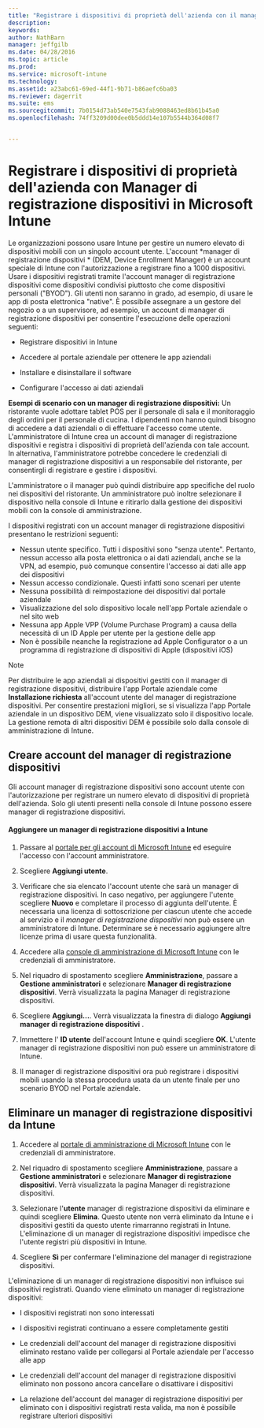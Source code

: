 ```yaml
---
title: "Registrare i dispositivi di proprietà dell'azienda con il manager di registrazione dispositivi | Microsoft Intune"
description: 
keywords: 
author: NathBarn
manager: jeffgilb
ms.date: 04/28/2016
ms.topic: article
ms.prod: 
ms.service: microsoft-intune
ms.technology: 
ms.assetid: a23abc61-69ed-44f1-9b71-b86aefc6ba03
ms.reviewer: dagerrit
ms.suite: ems
ms.sourcegitcommit: 7b0154d73ab540e7543fab9088463ed8b61b45a0
ms.openlocfilehash: 74ff3209d00dee0b5ddd14e107b5544b364d08f7


---
```



# Registrare i dispositivi di proprietà dell'azienda con Manager di registrazione dispositivi in Microsoft Intune
Le organizzazioni possono usare Intune per gestire un numero elevato di dispositivi mobili con un singolo account utente. L'account *manager di registrazione dispositivi * (DEM, Device Enrollment Manager) è un account speciale di Intune con l'autorizzazione a registrare fino a 1000 dispositivi. Usare i dispositivi registrati tramite l'account manager di registrazione dispositivi come dispositivi condivisi piuttosto che come dispositivi personali ("BYOD"). Gli utenti non saranno in grado, ad esempio, di usare le app di posta elettronica "native". È possibile assegnare a un gestore del negozio o a un supervisore, ad esempio, un account di manager di registrazione dispositivi per consentire l'esecuzione delle operazioni seguenti:

-   Registrare dispositivi in Intune

-   Accedere al portale aziendale per ottenere le app aziendali

-   Installare e disinstallare il software

-   Configurare l'accesso ai dati aziendali


**Esempi di scenario con un manager di registrazione dispositivi:** Un ristorante vuole adottare tablet POS per il personale di sala e il monitoraggio degli ordini per il personale di cucina. I dipendenti non hanno quindi bisogno di accedere a dati aziendali o di effettuare l'accesso come utente. L'amministratore di Intune crea un account di manager di registrazione dispositivi e registra i dispositivi di proprietà dell'azienda con tale account. In alternativa, l'amministratore potrebbe concedere le credenziali di manager di registrazione dispositivi a un responsabile del ristorante, per consentirgli di registrare e gestire i dispositivi.

L'amministratore o il manager può quindi distribuire app specifiche del ruolo nei dispositivi del ristorante. Un amministratore può inoltre selezionare il dispositivo nella console di Intune e ritirarlo dalla gestione dei dispositivi mobili con la console di amministrazione.

I dispositivi registrati con un account manager di registrazione dispositivi presentano le restrizioni seguenti:
  - Nessun utente specifico. Tutti i dispositivi sono "senza utente". Pertanto, nessun accesso alla posta elettronica o ai dati aziendali, anche se la VPN, ad esempio, può comunque consentire l'accesso ai dati alle app dei dispositivi
  - Nessun accesso condizionale. Questi infatti sono scenari per utente
  - Nessuna possibilità di reimpostazione dei dispositivi dal portale aziendale
  - Visualizzazione del solo dispositivo locale nell'app Portale aziendale o nel sito web
  - Nessuna app Apple VPP (Volume Purchase Program) a causa della necessità di un ID Apple per utente per la gestione delle app
  - Non è possibile neanche la registrazione ad Apple Configurator o a un programma di registrazione di dispositivi di Apple (dispositivi iOS)

> [!NOTE]
> Per distribuire le app aziendali ai dispositivi gestiti con il manager di registrazione dispositivi, distribuire l'app Portale aziendale come **Installazione richiesta** all'account utente del manager di registrazione dispositivi.
> Per consentire prestazioni migliori, se si visualizza l'app Portale aziendale in un dispositivo DEM, viene visualizzato solo il dispositivo locale. La gestione remota di altri dispositivi DEM è possibile solo dalla console di amministrazione di Intune.

## Creare account del manager di registrazione dispositivi
Gli account manager di registrazione dispositivi sono account utente con l'autorizzazione per registrare un numero elevato di dispositivi di proprietà dell'azienda. Solo gli utenti presenti nella console di Intune possono essere manager di registrazione dispositivi.

#### Aggiungere un manager di registrazione dispositivi a Intune

1.  Passare al [portale per gli account di Microsoft Intune](http://go.microsoft.com/fwlink/?LinkId=698854) ed eseguire l'accesso con l'account amministratore.

2.  Scegliere **Aggiungi utente**.

3.  Verificare che sia elencato l'account utente che sarà un manager di registrazione dispositivi. In caso negativo, per aggiungere l'utente scegliere **Nuovo** e completare il processo di aggiunta dell'utente. È necessaria una licenza di sottoscrizione per ciascun utente che accede al servizio e il *manager di registrazione dispositivi* non può essere un amministratore di Intune. Determinare se è necessario aggiungere altre licenze prima di usare questa funzionalità.

4.  Accedere alla [console di amministrazione di Microsoft Intune](http://manage.microsoft.com) con le credenziali di amministratore.

5.  Nel riquadro di spostamento scegliere **Amministrazione**, passare a **Gestione amministratori** e selezionare **Manager di registrazione dispositivi**. Verrà visualizzata la pagina Manager di registrazione dispositivi.

6.  Scegliere **Aggiungi...**. Verrà visualizzata la finestra di dialogo **Aggiungi manager di registrazione dispositivi** .

7.  Immettere l' **ID utente** dell'account Intune e quindi scegliere **OK**. L'utente manager di registrazione dispositivi non può essere un amministratore di Intune.

8.  Il manager di registrazione dispositivi ora può registrare i dispositivi mobili usando la stessa procedura usata da un utente finale per uno scenario BYOD nel Portale aziendale.

## Eliminare un manager di registrazione dispositivi da Intune

1.  Accedere al [portale di amministrazione di Microsoft Intune](http://manage.microsoft.com) con le credenziali di amministratore.

2.  Nel riquadro di spostamento scegliere **Amministrazione**, passare a **Gestione amministratori** e selezionare **Manager di registrazione dispositivi**. Verrà visualizzata la pagina Manager di registrazione dispositivi.

3.  Selezionare l'**utente** manager di registrazione dispositivi da eliminare e quindi scegliere **Elimina**. Questo utente non verrà eliminato da Intune e i dispositivi gestiti da questo utente rimarranno registrati in Intune. L'eliminazione di un manager di registrazione dispositivi impedisce che l'utente registri più dispositivi in Intune.

4.  Scegliere **Sì** per confermare l'eliminazione del manager di registrazione dispositivi.

L'eliminazione di un manager di registrazione dispositivi non influisce sui dispositivi registrati. Quando viene eliminato un manager di registrazione dispositivi:

-   I dispositivi registrati non sono interessati

-   I dispositivi registrati continuano a essere completamente gestiti

-   Le credenziali dell'account del manager di registrazione dispositivi eliminato restano valide per collegarsi al Portale aziendale per l'accesso alle app

-   Le credenziali dell'account del manager di registrazione dispositivi eliminato non possono ancora cancellare o disattivare i dispositivi

-   La relazione dell'account del manager di registrazione dispositivi per eliminato con i dispositivi registrati resta valida, ma non è possibile registrare ulteriori dispositivi


<!--HONumber=Jun16_HO3-->



